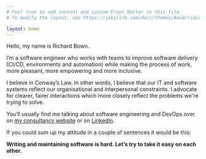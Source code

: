 ```yaml
---
# Feel free to add content and custom Front Matter to this file.
# To modify the layout, see https://jekyllrb.com/docs/themes/#overriding-theme-defaults

layout: home
---
```


Hello, my name is Richard Bown.

I’m a software engineer who works with teams to improve software delivery (CI/CD, environments and
automation) while making the process of work, more pleasant, more empowering and more inclusive.

I believe in Conway’s Law. In other words, I believe that our IT and software systems reflect our organisational
and interpersonal constraints. I advocate for clearer, fairer interactions which more closely reflect the
problems we're trying to solve.

You’ll usually find me talking about software engineering and DevOps over on
[my consultancy website](https://richardwbown.com) or on [LinkedIn](https://www.linkedin.com/in/richard-bown/).


If you could sum up my attitude in a couple of sentences it would be this:

__Writing and maintaining software is hard. Let’s try to take it easy on each other.__
